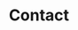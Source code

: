 ---
title: Contact
menu:
  main:
    weight: 5
  footer:
    weight: 5
seo:
  page_title:
  meta_description: >-
hero:
  heading: Contact Us
  body: Questions, comments and feedback, we look forward to hearing from you.
  image:
    image_url: /uploads/farm-equipment.jpg
    image_alt: >-
intro:
  enabled: true
  heading: Employment Opportunities
  body: >-
    Questions regarding career opportunities can be directed via email to rknorr@milksource.net or by phone at <a href="tel:920-759-4650">920-759-4650</a>. Milk Source is a growing multi-site farming enterprise that strives to provide a safe work environment for our employees. Visit our careers page for additional information.
  image:
    enabled: true
    image_url: /uploads/heifer-source-pile-2.jpg
    image_alt:
  image1:
    enabled: true
    image_url: /uploads/heifer-source-2.jpg
    image_alt:
  button:
    enabled: true
    button_url: /careers/
    button_text: View Careers
contact_list:
  - name: Jim Ostrom
    job_title: Partner
    phone: 920-759-4641
    email: jostrom@milksource.net
    is_partner: true
  - name: John Vosters
    job_title: Partner
    phone: 920-759-4642
    email: jvosters@milksource.net
    is_partner: true
  - name: Todd Willer
    job_title: Partner
    phone: 920-759-4643
    email: twiller@milksource.net
    is_partner: true
  - name: Deric DuQuaine
    job_title: Chief Financial Officer
    phone: 920-759-4653
    email: timolson@milksource.net
    is_partner: false
  - name: Tim Olson
    job_title: Director of Training & Development
    phone: 920-759-4645
    email: jquezada@milksource.net
    is_partner: false
  - name: Juan Quezada
    job_title: Director of Training & Development
    phone: 920-759-4645
    email: jquezada@milksource.net
    is_partner: false
  - name: Ryan Knorr
    job_title: Director of Human Resources
    phone: 920-759-4650
    email: rknorr@milksource.net
    is_partner: false
  - name: Ermith Ocampo
    job_title: Director of Livestock
    phone: 920-378-3638
    email: eocampo@milksource.net
    is_partner: false
  - name: Chema Ortiz
    job_title: Herd Management Specialist
    is_partner: false
    phone: 920-759-4040
    email: chema@milksource.net
  - name: Alex Coenen
    job_title: Director of Business Development
    is_partner: false
    phone: 920-759-4652
    email: alexcoenen@milksource.net
  - name: Avi Stern
    job_title: Director of Public Affairs
    is_partner: false
    phone: 920-759-4673
    email: astern@milksource.net
  - name: Matthew Wichman
    job_title: Director of Agronomy
    is_partner: false
    phone: 920-759-4668
    email: mwichman@milksource.net
  - name: Manuel Gracia
    job_title: Director of Safety
    is_partner: false
    phone: 920-759-4675
    email: mgracia@milksource.net
  - name: Eric Onan
    job_title: Director of Feed Procurement
    is_partner: false
    phone: 920-372-7042
    email: EricOnan@milksource.net
  - name: Cheri Ellenbecker
    job_title: Executive Assistant
    is_partner: false
    phone: 920-759-4674
    email: cheriellenbecker@milksource.net
  - name: Sarah Babcock
    job_title: Environmental Coordinator
    is_partner: false
    phone: 920-759-4647
    email: sbabcock@milksource.net
---